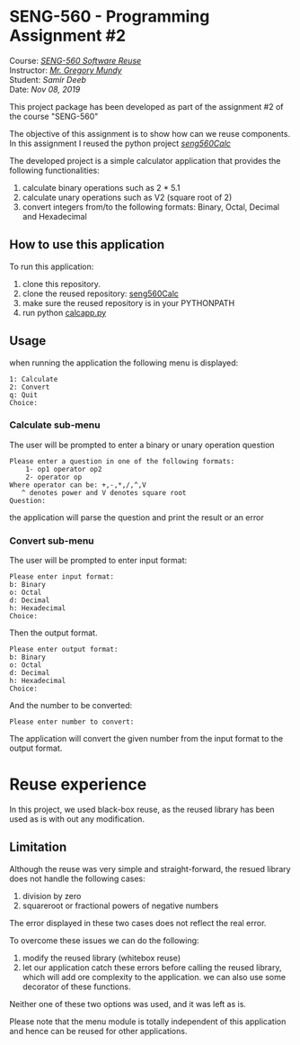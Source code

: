 # SENG-560 - Programming Assignment #2

Course: [*SENG-560 Software Reuse*](https://www.coursicle.com/wvu/courses/SENG/560/)  
Instructor: [*Mr. Gregory Mundy*](https://www.statler.wvu.edu/faculty-staff/faculty/gregory-mundy)  
Student: *Samir Deeb*  
Date: *Nov 08, 2019*  

This project package has been developed as part of the assignment #2 of the course "SENG-560"

The objective of this assignment is to show how can we reuse components.
In this assignment I reused the python project [*seng560Calc*](https://github.com/jdc0051/seng560Calc)

The developed project is a simple calculator application that provides the following functionalities:

1. calculate binary operations such as 2 * 5.1
2. calculate unary operations such as V2 (square root of 2)
3. convert integers from/to the following formats: Binary, Octal, Decimal and Hexadecimal

## How to use this application
To run this application:

1. clone this repository.
1. clone the reused repository: [seng560Calc](https://github.com/jdc0051/seng560Calc)
1. make sure the reused repository is in your PYTHONPATH
1. run python [calcapp.py](./src/pycalc/calcapp.py)

## Usage

when running the application the following menu is displayed:

```
1: Calculate
2: Convert
q: Quit
Choice:
```

### Calculate sub-menu

The user will be prompted to enter a binary or unary operation question

```
Please enter a question in one of the following formats:
    1- op1 operator op2
    2- operator op
Where operator can be: +,-,*,/,^,V
   ^ denotes power and V denotes square root
Question: 
```

the application will parse the question and print the result or an error

### Convert sub-menu

The user will be prompted to enter input format:

```
Please enter input format:
b: Binary
o: Octal
d: Decimal
h: Hexadecimal
Choice:
```

Then the output format.

```
Please enter output format:
b: Binary
o: Octal
d: Decimal
h: Hexadecimal
Choice:
```

And the number to be converted:

```
Please enter number to convert:
```

The application will convert the given number from the input format to the output format.

# Reuse experience

In this project, we used black-box reuse, as the reused library has been used as is with out any modification.

## Limitation

Although the reuse was very simple and straight-forward, the resued library does not handle the following cases:

1. division by zero
2. squareroot or fractional powers of negative numbers

The error displayed in these two cases does not reflect the real error.

To overcome these issues we can do the following:

1. modify the reused library (whitebox reuse)
2. let our application catch these errors before calling the reused library, which will add ore complexity to the application. we can also use some decorator of these functions.

Neither one of these two options was used, and it was left as is.

Please note that the menu module is totally independent of this application and hence can be reused for other applications.
